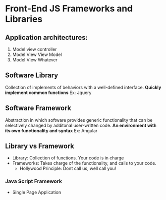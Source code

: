 # Front-End JS Frameworks and Libraries

## Application architectures:
1. Model view controller
1. Model View View Model
1. Model View Whatever

## Software Library
Collection of implements of behaviors with a well-defined interface. **Quickly implement common functions**
Ex: Jquery

## Software Framework
Abstraction in which software provides generic functionality that can be selectively changed by additonal user-written code.
**An environment with its own functionality and syntax**
Ex: Angular

## Library vs Framework
- Library: Collection of functions. Your code is in charge
- Frameworks: Takes charge of the functionality, and calls to your code.
    - Hollywood Principle: Dont call us, well call you!

### Java Script Framework
- Single Page Application

